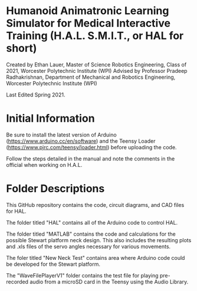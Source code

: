 # Humanoid Animatronic Learning Simulator for Medical Interactive Training (H.A.L. S.M.I.T., or HAL for short)
Created by Ethan Lauer, Master of Science Robotics Engineering, Class of 2021, Worcester Polytechnic Institute (WPI)
Advised by Professor Pradeep Radhakrishnan, Department of Mechanical and Robotics Engineering, Worcester Polytechnic Institute (WPI)

Last Edited Spring 2021.

# Initial Information
Be sure to install the latest version of Arduino (https://www.arduino.cc/en/software) and the Teensy Loader (https://www.pjrc.com/teensy/loader.html) before uploading the code.

Follow the steps detailed in the manual and note the comments in the official when working on H.A.L.

# Folder Descriptions
This GitHub repository contains the code, circuit diagrams, and CAD files for HAL.

The folder titled "HAL" contains all of the Arduino code to control HAL.

The folder titled "MATLAB" contains the code and calculations for the possible Stewart platform neck design. This also includes the resulting plots and .xls files of the servo angles necessary for various movements.

The foler titled "New Neck Test" contains area where Arduino code could be developed for the Stewart platform.

The "WaveFilePlayerV1" folder contains the test file for playing pre-recorded audio from a microSD card in the Teensy using the Audio Library.
